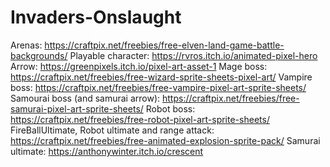 # Invaders-Onslaught
Arenas: https://craftpix.net/freebies/free-elven-land-game-battle-backgrounds/
Playable character: https://rvros.itch.io/animated-pixel-hero
Arrow: https://greenpixels.itch.io/pixel-art-asset-1
Mage boss: https://craftpix.net/freebies/free-wizard-sprite-sheets-pixel-art/
Vampire boss: https://craftpix.net/freebies/free-vampire-pixel-art-sprite-sheets/
Samourai boss (and samurai arrow): https://craftpix.net/freebies/free-samurai-pixel-art-sprite-sheets/ 
Robot boss: https://craftpix.net/freebies/free-robot-pixel-art-sprite-sheets/ 
FireBallUltimate, Robot ultimate and range attack: https://craftpix.net/freebies/free-animated-explosion-sprite-pack/
Samurai ultimate: https://anthonywinter.itch.io/crescent